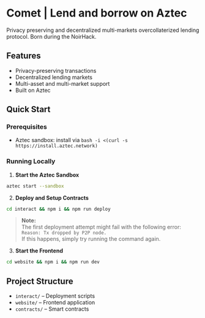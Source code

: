 # Comet | Lend and borrow on Aztec
Privacy preserving and decentralized multi-markets overcollaterized lending protocol.
Born during the NoirHack.

## Features
- Privacy-preserving transactions
- Decentralized lending markets
- Multi-asset and multi-market support
- Built on Aztec

## Quick Start

### Prerequisites
- Aztec sandbox: install via `bash -i <(curl -s https://install.aztec.network)`

### Running Locally

1. **Start the Aztec Sandbox**
```bash
aztec start --sandbox
```
2. **Deploy and Setup Contracts**
```bash
cd interact && npm i && npm run deploy
```
> **Note:**  
> The first deployment attempt might fail with the following error:  
> `Reason: Tx dropped by P2P node.`  
> If this happens, simply try running the command again.

3. **Start the Frontend**
```bash
cd website && npm i && npm run dev
```

## Project Structure

- `interact/` – Deployment scripts  
- `website/` – Frontend application  
- `contracts/` – Smart contracts
